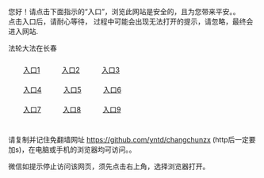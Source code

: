 您好！请点击下面指示的“入口”，浏览此网站是安全的，且为您带来平安。。 <br/>
点击入口后，请耐心等待， 过程中可能会出现无法打开的提示，请忽略，最终会进入网站. </br>

法轮大法在长春<br/>
<div style="padding:10px"><a style="margin:20px" target="_blank" href="https://d2u5atyi2uii6b.cloudfront.net/2Qpsp?bfvqcmez" id="ccLink1" rel="nofollow">入口1</a> <a target="_blank" style="margin:20px" href="https://d1qdmuzq4fueva.cloudfront.net/2Qpsp?zpglhgd" id="ccLink2" rel="nofollow">入口2</a> <a style="margin:20px" target="_blank" href="https://dl2yqumeikz35.cloudfront.net/2Qpsp?onvmrzuz" id="ccLink3" rel="nofollow">入口3</a></div>

<div style="padding:10px" ><a style="margin:20px" target="_blank" href="https://d2u5atyi2uii6b.cloudfront.net/2Qpsp?bfvqcmez" id="ccLink4" rel="nofollow">入口4</a> <a style="margin:20px" href="https://d1qdmuzq4fueva.cloudfront.net/2Qpsp?zpglhgd" target="_blank" id="ccLink5" rel="nofollow">入口5</a> <a style="margin:20px" href="https://dl2yqumeikz35.cloudfront.net/2Qpsp?onvmrzuz" target="_blank" id="ccLink6" rel="nofollow">入口6</a></div>

<div style="padding:10px"><a style="margin:20px" target="_blank" href="https://d2u5atyi2uii6b.cloudfront.net/2Qpsp?bfvqcmez" id="ccLink7" rel="nofollow">入口7</a> <a style="margin:20px" href="https://d1qdmuzq4fueva.cloudfront.net/2Qpsp?zpglhgd" target="_blank" id="ccLink8" rel="nofollow">入口8</a> <a style="margin:20px" target="_blank" href="https://dl2yqumeikz35.cloudfront.net/2Qpsp?onvmrzuz" id="ccLink9" rel="nofollow">入口9</a></div>

<br/>



请复制并记住免翻墙网址 https://github.com/yntd/changchunzx (http后一定要加s)，在电脑或手机的浏览器均可访问。。<br/>

微信如提示停止访问该网页，须先点击右上角，选择浏览器打开。
